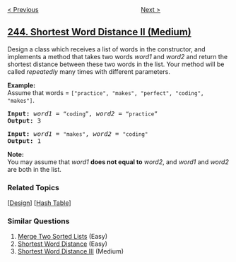 <!--|This file generated by command(leetcode description); DO NOT EDIT.    |-->
<!--+----------------------------------------------------------------------+-->
<!--|@author    openset <openset.wang@gmail.com>                           |-->
<!--|@link      https://github.com/openset                                 |-->
<!--|@home      https://github.com/tonymontaro/leetcode-hints                        |-->
<!--+----------------------------------------------------------------------+-->

[< Previous](https://github.com/tonymontaro/leetcode-hints/tree/master/problems/shortest-word-distance "Shortest Word Distance")
　　　　　　　　　　　　　　　　
[Next >](https://github.com/tonymontaro/leetcode-hints/tree/master/problems/shortest-word-distance-iii "Shortest Word Distance III")

## [244. Shortest Word Distance II (Medium)](https://leetcode.com/problems/shortest-word-distance-ii "最短单词距离 II")

<p>Design a class which receives a list of words in the constructor, and implements a method that takes two words <em>word1</em> and <em>word2</em> and return the shortest distance between these two words in the list. Your method will be called <em>repeatedly</em> many times with different parameters.&nbsp;</p>

<p><strong>Example:</strong><br />
Assume that words = <code>[&quot;practice&quot;, &quot;makes&quot;, &quot;perfect&quot;, &quot;coding&quot;, &quot;makes&quot;]</code>.</p>

<pre><b>Input:</b> <em>word1</em> = <code>&ldquo;coding&rdquo;</code>, <em>word2</em> = <code>&ldquo;practice&rdquo;</code>
<b>Output:</b> 3
</pre>

<pre><b>Input:</b> <em>word1</em> = <code>&quot;makes&quot;</code>, <em>word2</em> = <code>&quot;coding&quot;</code>
<b>Output:</b> 1</pre>

<p><strong>Note:</strong><br />
You may assume that <em>word1</em> <strong>does not equal to</strong> <em>word2</em>, and <em>word1</em> and <em>word2</em> are both in the list.</p>

### Related Topics
  [[Design](https://github.com/tonymontaro/leetcode-hints/tree/master/tag/design/README.md)]
  [[Hash Table](https://github.com/tonymontaro/leetcode-hints/tree/master/tag/hash-table/README.md)]

### Similar Questions
  1. [Merge Two Sorted Lists](https://github.com/tonymontaro/leetcode-hints/tree/master/problems/merge-two-sorted-lists) (Easy)
  1. [Shortest Word Distance](https://github.com/tonymontaro/leetcode-hints/tree/master/problems/shortest-word-distance) (Easy)
  1. [Shortest Word Distance III](https://github.com/tonymontaro/leetcode-hints/tree/master/problems/shortest-word-distance-iii) (Medium)
